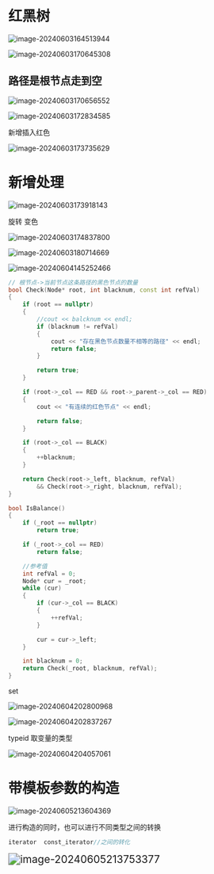 # 红黑树

![image-20240603164513944](C:\Users\30780\AppData\Roaming\Typora\typora-user-images\image-20240603164513944.png)

![image-20240603170645308](C:\Users\30780\AppData\Roaming\Typora\typora-user-images\image-20240603170645308.png)

## 路径是根节点走到空

![image-20240603170656552](C:\Users\30780\AppData\Roaming\Typora\typora-user-images\image-20240603170656552.png)

![image-20240603172834585](C:\Users\30780\AppData\Roaming\Typora\typora-user-images\image-20240603172834585.png)

新增插入红色

![image-20240603173735629](C:\Users\30780\AppData\Roaming\Typora\typora-user-images\image-20240603173735629.png)

# 新增处理

![image-20240603173918143](C:\Users\30780\AppData\Roaming\Typora\typora-user-images\image-20240603173918143.png)

旋转  变色

![image-20240603174837800](C:\Users\30780\AppData\Roaming\Typora\typora-user-images\image-20240603174837800.png)

![image-20240603180714669](C:\Users\30780\AppData\Roaming\Typora\typora-user-images\image-20240603180714669.png)

  ![image-20240604145252466](C:\Users\30780\AppData\Roaming\Typora\typora-user-images\image-20240604145252466.png)

 

```C++
// 根节点->当前节点这条路径的黑色节点的数量
bool Check(Node* root, int blacknum, const int refVal)
{
    if (root == nullptr)
    {
        //cout << balcknum << endl;
        if (blacknum != refVal)
        {
            cout << "存在黑色节点数量不相等的路径" << endl;
            return false;
        }

        return true;
    }

    if (root->_col == RED && root->_parent->_col == RED)
    {
        cout << "有连续的红色节点" << endl;

        return false;
    }

    if (root->_col == BLACK)
    {
        ++blacknum;
    }

    return Check(root->_left, blacknum, refVal)
        && Check(root->_right, blacknum, refVal);
}

bool IsBalance()
{
    if (_root == nullptr)
        return true;

    if (_root->_col == RED)
        return false;

    //参考值
    int refVal = 0;
    Node* cur = _root;
    while (cur)
    {
        if (cur->_col == BLACK)
        {
            ++refVal;
        }

        cur = cur->_left;
    }

    int blacknum = 0;
    return Check(_root, blacknum, refVal);
}
```

set

![image-20240604202800968](C:\Users\30780\AppData\Roaming\Typora\typora-user-images\image-20240604202800968.png)

![image-20240604202837267](C:\Users\30780\AppData\Roaming\Typora\typora-user-images\image-20240604202837267.png)

typeid  取变量的类型

![image-20240604204057061](C:\Users\30780\AppData\Roaming\Typora\typora-user-images\image-20240604204057061.png)

# 带模板参数的构造

![image-20240605213604369](C:\Users\30780\AppData\Roaming\Typora\typora-user-images\image-20240605213604369.png)

进行构造的同时，也可以进行不同类型之间的转换

```C++
iterator  const_iterator//之间的转化
```

<img src="C:\Users\30780\AppData\Roaming\Typora\typora-user-images\image-20240605213753377.png" alt="image-20240605213753377" style="zoom:150%;" />
